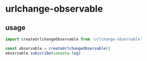 # urlchange-observable

## usage

```typescript
import createUrlchangeObservable from 'urlchange-observable'

const observable = createUrlchangeObservable()
observable.subscribe(console.log)
```
